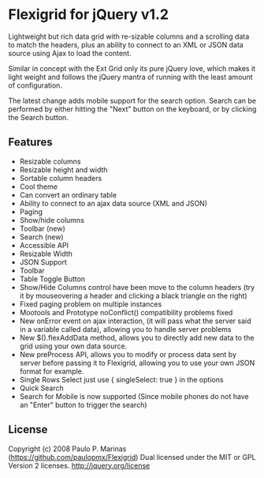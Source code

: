 Flexigrid for jQuery v1.2
==========================

Lightweight but rich data grid with re-sizable columns and a scrolling data to match the headers, plus an ability to connect to an XML or JSON data source using Ajax to load the content.

Similar in concept with the Ext Grid only its pure jQuery love, which makes it light weight and follows the jQuery mantra of running with the least amount of configuration.

The latest change adds mobile support for the search option. Search can be performed by either hitting the "Next" button on the keyboard, or by clicking the Search button.

## Features

* Resizable columns
* Resizable height and width
* Sortable column headers
* Cool theme
* Can convert an ordinary table
* Ability to connect to an ajax data source (XML and JSON)
* Paging
* Show/hide columns
* Toolbar (new)
* Search (new)
* Accessible API
* Resizable Width
* JSON Support
* Toolbar
* Table Toggle Button
* Show/Hide Columns control have been move to the column headers (try it by mouseovering a header and clicking a black triangle on the right)
* Fixed paging problem on multiple instances
* Mootools and Prototype noConflict() compatibility problems fixed
* New onError event on ajax interaction, (it will pass what the server said in a variable called data), allowing you to handle server problems
* New $().flexAddData method, allows you to directly add new data to the grid using your own data source.
* New preProcess API, allows you to modify or process data sent by server before passing it to Flexigrid, allowing you to use your own JSON format for example.
* Single Rows Select just use { singleSelect: true } in the options
* Quick Search
* Search for Mobile is now supported (Since mobile phones do not have an "Enter" button to trigger the search)

## License

Copyright (c) 2008 Paulo P. Marinas (https://github.com/paulopmx/Flexigrid)
Dual licensed under the MIT or GPL Version 2 licenses.
http://jquery.org/license
 
